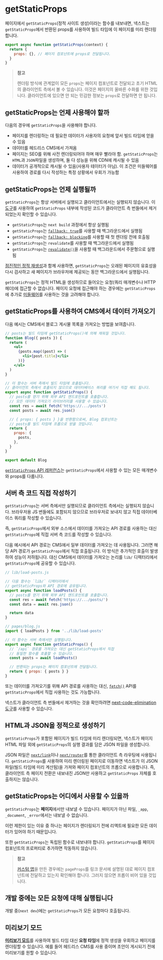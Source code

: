 # getStaticProps

페이지에서 `getStaticProps`(정적 사이트 생성)이라는 함수를 내보내면, 넥스트는 `getStaticProps`에서 반환된 props를 사용하여 빌드 타임에 이 페이지를 미리 렌더링합니다.

```jsx
export async function getStaticProps(context) {
  return {
    props: {}, // 페이지 컴포넌트에 props로 전달됩니다.
  }
}
```

> **참고**
>
> 렌더링 방식에 관계없이 모든 `props`는 페이지 컴포넌트로 전달되고 초기 HTML의 클라이언트 측에서 볼 수 있습니다. 이것은 페이지의 올바른 수화를 위한 것입니다. 클라이언트에 있으면 안 되는 민감한 정보는 `props`로 전달하면 안 됩니다.

## getStaticProps는 언제 사용해야 할까

다음의 경우에 `getStaticProps`을 사용해야 합니다.

- 페이지를 렌더링하는 데 필요한 데이터가 사용자의 요청에 앞서 빌드 타임에 얻을 수 있음
- 데이터를 헤드리스 CMS에서 가져옴
- 페이지는 SEO를 위해 사전 렌더링되어야 하며 매우 빨라야 함. `getStaticProps`는 `HTML`과 `JSON`파일을 생성하며, 둘 다 성능을 위해 CDN에 캐시될 수 있음
- 데이터가 공개적으로 캐시될 수 있음(사용자 테이터가 아님). 이 조건은 미들웨어를 사용하여 경로를 다시 작성하는 특정 상황에서 우회가 가능함

## getStaticProps는 언제 실행될까

`getStaticProps`는 항상 서버에서 실행되고 클라이언트에서는 실행되지 않습니다. 이 [도구](https://next-code-elimination.vercel.app/)를 사용하여 `getStaticProps` 내부에 작성된 코드가 클라이언트 측 번들에서 제거되었는지 확인할 수 있습니다.

- `getStaticProps`는 `next build` 과정에서 항상 실행됨
- `getStaticProps`는 [`fallback: true`](https://nextjs.org/docs/api-reference/data-fetching/get-static-paths#fallback-true)를 사용할 때 백그라운드에서 실행됨
- `getStaticProps`는 [`fallback: blocking`](https://nextjs.org/docs/api-reference/data-fetching/get-static-paths#fallback-blocking)를 사용할 때 첫 렌더링 전에 호출됨
- `getStaticProps`는 `revalidate`를 사용할 때 백그라운드에서 실행됨
- `getStaticProps`는 [`revalidate()`](./점진적인-정적-재생성.md/#주문형-재검증)을 사용할 때 백그라운드에서 주문형으로 실행됨

[점진적인 정적 재생성](./점진적인-정적-재생성.md)과 함께 사용하면, `getStaticProps`는 오래된 페이지의 유효성을 다시 검사하고 새 페이지가 브라우저에 제공되는 동안 백그라운드에서 실행됩니다.

`getStaticProps`는 정적 HTML을 생성하므로 들어오는 요청(쿼리 매개변수나 HTTP 헤더)에 접근할 수 없습니다. 페이지 요청에 접근해야 하는 경우에는 `getStaticProps`에 추가로 [미들웨어](https://nextjs.org/docs/advanced-features/middleware)를 사용하는 것을 고려해야 합니다.

## getStaticProps를 사용하여 CMS에서 데이터 가져오기

다음 예시는 CMS에서 블로그 게시물 목록을 가져오는 방법을 보여줍니다.

```jsx
// posts는 빌드 타임에 getStaticProps()에 의해 채워질 것입니다.
function Blog({ posts }) {
  return (
    <ul>
      {posts.map((post) => (
        <li>{post.title}</li>
      ))}
    </ul>
  )
}

// 이 함수는 서버 측에서 빌드 타임에 호출됩니다.
// 클라이언트 측에서 호출되지 않으므로 데이터베이스 쿼리를 여기서 직접 해도 됩니다.
export async function getStaticProps() {
  // posts를 얻기 위해 외부 API 엔드포인트를 호출합니다.
  // 모든 데이터 가져오기 라이브러리를 사용할 수 있습니다.
  const res = await fetch('https://.../posts')
  const posts = await res.json()

  // { props: { posts } }을 반환함으로써, Blog 컴포넌트는
  // posts를 빌드 타임에 프롭으로 받을 것입니다.
  return {
    props: {
      posts,
    },
  }
}

export default Blog
```

[`getStaticProps` API 레퍼런스](https://nextjs.org/docs/api-reference/data-fetching/get-static-props)는 `getStaticProps`에서 사용할 수 있는 모든 매개변수와 props를 다룹니다.

## 서버 측 코드 직접 작성하기

`getStaticProps`는 서버 측에서만 실행되므로 클라이언트 측에서는 실행되지 않습니다. 브라우저용 JS 번들에도 포함되지 않으므로 브라우저로 보내지 않고 직접 데이터베이스 쿼리를 작성할 수 있습니다.

즉, `getStaticProps`에서 외부 소스에서 데이터를 가져오는 API 경로를 사용하는 대신 `getStaticProps`에 직접 서버 측 코드를 작성할 수 있습니다.

다음 예시에서 API 경로는 CMS에서 일부 데이터를 가져오는 데 사용됩니다. 그러면 해당 API 경로가 `getStaticProps`에서 직접 호출됩니다. 이 방식은 추가적인 호출이 발생하여 성능이 저하됩니다. 대신 CMS에서 데이터를 가져오는 논리를 `lib/` 디렉터리에서 `getStaticProps`에 공유할 수 있습니다.

```jsx
// lib/load-posts.js

// 다음 함수는 `lib/` 디렉터리에서 
// getStaticProps와 API 경로에 공유됩니다.
export async function loadPosts() {
  // posts를 얻기 위해 외부 API 엔드포인트를 호출합니다.
  const res = await fetch('https://.../posts/')
  const data = await res.json()

  return data
}

// pages/blog.js
import { loadPosts } from '../lib/load-posts'

// 이 함수는 서버 측에서만 실행됩니다.
export async function getStaticProps() {
  // `/api` 경로를 가져오는 대신 getStaticProps에서 직접
  // 동일한 함수를 호출할 수 있습니다.
  const posts = await loadPosts()

  // 반환되는 props는 페이지 컴포넌트에 전달됩니다.
  return { props: { posts } }
}
```

또는 데이터를 가져오기를 위해 API 경로를 사용하는 대신, [`fetch()`](https://developer.mozilla.org/en-US/docs/Web/API/Fetch_API) API를 `getStaticProps`에서 직접 사용하는 것도 가능합니다.

넥스트가 클라이언트 측 번들에서 제거하는 것을 확인하려면 [next-code-elimination 도구](https://next-code-elimination.vercel.app/)를 사용할 수 있습니다.

## HTML과 JSON을 정적으로 생성하기

`getStaticProps`가 포함된 페이지가 빌드 타임에 미리 렌더링되면, 넥스트가 페이지 HTML 파일 외에 `getStaticProps`의 실행 결과를 담은 JSON 파일을 생성합니다.

JSON 파일은 [`next/link`](https://nextjs.org/docs/api-reference/next/link)이나 [`next/router`](https://nextjs.org/docs/api-reference/next/router)를 통한 클라이언트 측 라우팅에 사용됩니다. `getStaticProps`를 사용하여 미리 렌더링된 페이지로 이동하면 넥스트가 이 JSON 파일(빌드 타임에 미리 계산됨)을 가져와 페이지 컴포넌트의 프롭으로 사용합니다. 즉, 클라이언트 측 페이지 전환은 내보내진 JSON만 사용하고 `getStaticProps` 자체를 호출하지는 않습니다.

## getStaticProps는 어디에서 사용할 수 있을까

`getStaticProps`는 **페이지**에서만 내보낼 수 있습니다. 페이지가 아닌 파일, `_app`, `_document`, `_error`에서는 내보낼 수 없습니다.

이런 제한이 있는 이유 중 하나는 페이지가 렌더링되기 전에 리액트에 필요한 모든 데이터가 있어야 하기 때문입니다.

또한 `getStaticProps`는 독립된 함수로 내보내야 합니다. `getStaticProps`를 페이지 컴포넌트의 프로퍼티로 추가하면 작동하지 않습니다.

> **참고**
>
> [커스텀 앱](https://nextjs.org/docs/advanced-features/custom-app)을 만든 경우에는 `pageProps`를 링크 문서에 설명된 대로 페이지 컴포넌트에 전달하고 있는지 확인해야 합니다. 그러지 않으면 프롭이 비어 있을 것입니다.

## 개발 중에는 모든 요청에 대해 실행됩니다

개발 중(`next dev`)에는 `getStaticProps`가 모든 요청마다 호출됩니다.

## 미리보기 모드

[**미리보기 모드**](https://nextjs.org/docs/advanced-features/preview-mode)를 사용하여 빌드 타임 대신 **요청 타임**에 정적 생성을 우회하고 페이지를 렌더링할 수 있습니다. 예를 들어 헤드리스 CMS를 사용 중이며 초안이 게시되기 전에 미리보기를 원할 수 있습니다.

